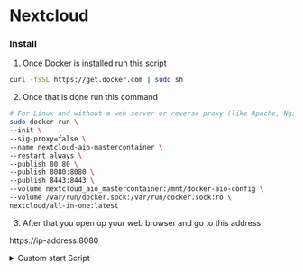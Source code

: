 # Nextcloud

### Install

1.  Once Docker is installed run this script

```bash
curl -fsSL https://get.docker.com | sudo sh
```

2. Once that is done run this command

```bash
# For Linux and without a web server or reverse proxy (like Apache, Nginx, Caddy, Cloudflare Tunnel and else) already in place:
sudo docker run \
--init \
--sig-proxy=false \
--name nextcloud-aio-mastercontainer \
--restart always \
--publish 80:80 \
--publish 8080:8080 \
--publish 8443:8443 \
--volume nextcloud_aio_mastercontainer:/mnt/docker-aio-config \
--volume /var/run/docker.sock:/var/run/docker.sock:ro \
nextcloud/all-in-one:latest
```

3. After that you open up your web browser and go to this address

https://ip-address:8080


<details>

<summary>Custom start Script</summary>

### Custom Start Script

Run this script
```bash
# For Linux with a we server or reverse proxy (like Apache, Nginz, Caddy, Cloudflare Tunnel and else) already in place:
sudo docker run \
--init \
--sig-proxy=false \
--name nextcloud-aio-mastercontainer \
--restart unless-stopped \
--publish 8080:8080 \
--env APACHE_PORT=11000 \
--env APACHE_IP_BINDING=192.168.1.101 \
--env SKIP_DOMAIN_VALIDATION=true
--volume nextcloud_aio_mastercontainer:/mnt/docker-aio-config \
--volume /var/run/docker.sock:/var/run/docker.sock:ro \
nextcloud/all-in-one:latest
```

</details>